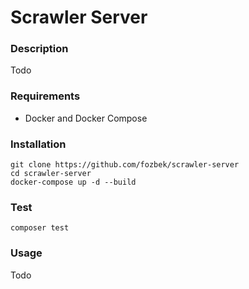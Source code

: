 # Scrawler Server

### Description
Todo

### Requirements
- Docker and Docker Compose

### Installation
    git clone https://github.com/fozbek/scrawler-server
    cd scrawler-server
    docker-compose up -d --build

### Test
    composer test

### Usage
Todo
